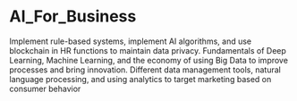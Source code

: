 # AI_For_Business
Implement rule-based systems, implement AI algorithms, and use blockchain in HR functions to maintain data privacy. Fundamentals of Deep Learning, Machine Learning, and the economy of using Big Data to improve processes and bring innovation.  Different data management tools, natural language processing, and using analytics to target marketing based on consumer behavior
